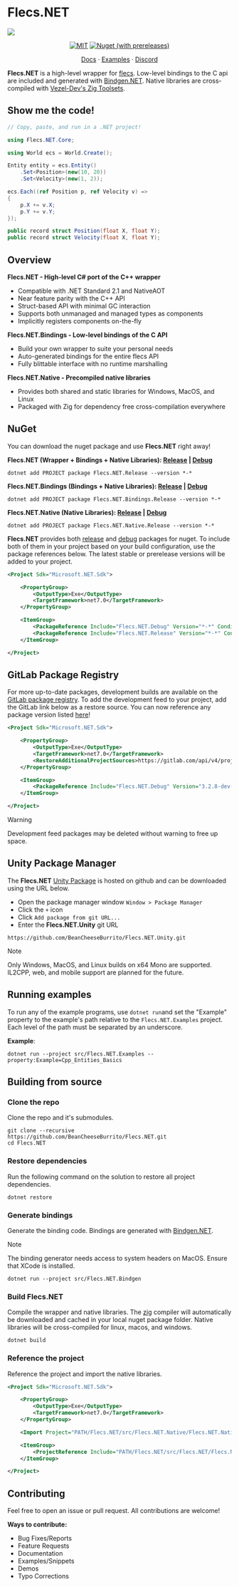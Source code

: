 # Flecs.NET
![](https://raw.githubusercontent.com/SanderMertens/flecs/master/docs/img/logo.png)

<div align="center">

[![MIT](https://img.shields.io/badge/license-MIT-blue.svg?style=for-the-badge)](https://github.com/SanderMertens/flecs/blob/master/LICENSE)
[![Nuget (with prereleases)](https://img.shields.io/nuget/vpre/Flecs.NET.Release?style=for-the-badge&color=blue)](https://www.nuget.org/packages/Flecs.NET.Release)

[Docs](https://beancheeseburrito.github.io/Flecs.NET.Docs/) · [Examples](https://github.com/BeanCheeseBurrito/Flecs.NET/tree/main/src/Flecs.NET.Examples) · [Discord](https://discord.gg/BEzP5Rgrrp)

</div>

**Flecs.NET** is a high-level wrapper for [flecs](https://github.com/SanderMertens/flecs). Low-level bindings to the C api are included and generated with [Bindgen.NET](https://github.com/BeanCheeseBurrito/Bindgen.NET). Native libraries are cross-compiled with [Vezel-Dev's Zig Toolsets](https://github.com/vezel-dev/zig-toolsets).

## Show me the code!
```csharp
// Copy, paste, and run in a .NET project!

using Flecs.NET.Core;

using World ecs = World.Create();

Entity entity = ecs.Entity()
    .Set<Position>(new(10, 20))
    .Set<Velocity>(new(1, 2));

ecs.Each((ref Position p, ref Velocity v) =>
{
    p.X += v.X;
    p.Y += v.Y;
});

public record struct Position(float X, float Y);
public record struct Velocity(float X, float Y);
```

## Overview
**Flecs.NET - High-level C# port of the C++ wrapper**
- Compatible with .NET Standard 2.1 and NativeAOT
- Near feature parity with the C++ API
- Struct-based API with minimal GC interaction
- Supports both unmanaged and managed types as components
- Implicitly registers components on-the-fly

**Flecs.NET.Bindings - Low-level bindings of the C API**
- Build your own wrapper to suite your personal needs
- Auto-generated bindings for the entire flecs API
- Fully blittable interface with no runtime marshalling

**Flecs.NET.Native - Precompiled native libraries**
- Provides both shared and static libraries for Windows, MacOS, and Linux
- Packaged with Zig for dependency free cross-compilation everywhere

## NuGet
You can download the nuget package and use **Flecs.NET** right away!

**Flecs.NET (Wrapper + Bindings + Native Libraries): [Release](https://www.nuget.org/packages/Flecs.NET.Release/) | [Debug](https://www.nuget.org/packages/Flecs.NET.Debug/)**
```console
dotnet add PROJECT package Flecs.NET.Release --version *-*
```

**Flecs.NET.Bindings (Bindings + Native Libraries): [Release](https://www.nuget.org/packages/Flecs.NET.Bindings.Release/) | [Debug](https://www.nuget.org/packages/Flecs.NET.Bindings.Debug/)**
```console
dotnet add PROJECT package Flecs.NET.Bindings.Release --version *-*
```

**Flecs.NET.Native (Native Libraries): [Release](https://www.nuget.org/packages/Flecs.NET.Native.Release/) | [Debug](https://www.nuget.org/packages/Flecs.NET.Native.Debug/)**
```console
dotnet add PROJECT package Flecs.NET.Native.Release --version *-*
```

**Flecs.NET** provides both [release](https://www.nuget.org/packages/Flecs.NET.Release) and [debug](https://www.nuget.org/packages/Flecs.NET.Debug) packages for nuget.
To include both of them in your project based on your build configuration, use the package references below. The latest stable or prerelease versions will be added to your project.
```xml
<Project Sdk="Microsoft.NET.Sdk">

    <PropertyGroup>
        <OutputType>Exe</OutputType>
        <TargetFramework>net7.0</TargetFramework>
    </PropertyGroup>

    <ItemGroup>
        <PackageReference Include="Flecs.NET.Debug" Version="*-*" Condition="'$(Configuration)' == 'Debug'" />
        <PackageReference Include="Flecs.NET.Release" Version="*-*" Condition="'$(Configuration)' == 'Release'" />
    </ItemGroup>

</Project>
```

## GitLab Package Registry
For more up-to-date packages, development builds are available on the [GitLab package registry](https://gitlab.com/BeanCheeseBurrito/Flecs.NET/-/packages). To add the development feed to your project, add the GitLab link below  as a restore source. You can now reference any package version listed [here](https://gitlab.com/BeanCheeseBurrito/Flecs.NET/-/packages)!
```xml
<Project Sdk="Microsoft.NET.Sdk">

    <PropertyGroup>
        <OutputType>Exe</OutputType>
        <TargetFramework>net7.0</TargetFramework>
        <RestoreAdditionalProjectSources>https://gitlab.com/api/v4/projects/51698729/packages/nuget/index.json</RestoreAdditionalProjectSources>
    </PropertyGroup>

    <ItemGroup>
        <PackageReference Include="Flecs.NET.Debug" Version="3.2.8-dev-2023-10-30-11-06-14"/>
    </ItemGroup>

</Project>
```
> [!WARNING] 
> Development feed packages may be deleted without warning to free up space.

## Unity Package Manager
The **Flecs.NET** [Unity Package](https://github.com/BeanCheeseBurrito/Flecs.NET.Unity.git) is hosted on github and can be downloaded using the URL below.
- Open the package manager window ``Window > Package Manager``
- Click the ``+`` icon
- Click ``Add package from git URL...``
- Enter the **Flecs.NET.Unity** git URL
```console
https://github.com/BeanCheeseBurrito/Flecs.NET.Unity.git
```
> [!NOTE]
> Only Windows, MacOS, and Linux builds on x64 Mono are supported. IL2CPP, web, and mobile support are planned for the future.

## Running examples

To run any of the example programs, use ``dotnet run``and set the "Example" property to the example's path relative to the ``Flecs.NET.Examples`` project. Each level of the path must be separated by an underscore.

**Example**:
```console
dotnet run --project src/Flecs.NET.Examples --property:Example=Cpp_Entities_Basics
```

## Building from source
### Clone the repo
Clone the repo and it's submodules.
```console
git clone --recursive https://github.com/BeanCheeseBurrito/Flecs.NET.git
cd Flecs.NET
```
### Restore dependencies
Run the following command on the solution to restore all project dependencies.
```console
dotnet restore
```
### Generate bindings
Generate the binding code. Bindings are generated with [Bindgen.NET](https://github.com/BeanCheeseBurrito/Bindgen.NET).
> [!NOTE]
> The binding generator needs access to system headers on MacOS. Ensure that XCode is installed.
```console
dotnet run --project src/Flecs.NET.Bindgen
```
### Build Flecs.NET
Compile the wrapper and native libraries. The [zig](https://ziglang.org/learn/overview/#cross-compiling-is-a-first-class-use-case) compiler will automatically be downloaded and cached in your local nuget package folder. Native libraries will be cross-compiled for linux, macos, and windows.
```console
dotnet build
```

### Reference the project
Reference the project and import the native libraries.

```xml
<Project Sdk="Microsoft.NET.Sdk">

    <PropertyGroup>
        <OutputType>Exe</OutputType>
        <TargetFramework>net7.0</TargetFramework>
    </PropertyGroup>

    <Import Project="PATH/Flecs.NET/src/Flecs.NET.Native/Flecs.NET.Native.targets" />

    <ItemGroup>
        <ProjectReference Include="PATH/Flecs.NET/src/Flecs.NET/Flecs.NET.csproj" />
    </ItemGroup>

</Project>
```
## Contributing
Feel free to open an issue or pull request. All contributions are welcome!

**Ways to contribute:**
- Bug Fixes/Reports
- Feature Requests
- Documentation
- Examples/Snippets
- Demos
- Typo Corrections
